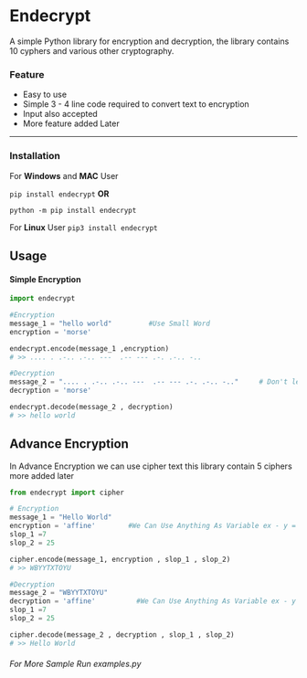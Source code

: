 # Endecrypt
A simple Python library for encryption and decryption, the library contains 10 cyphers and various other cryptography.


### Feature
- Easy to use
- Simple 3 - 4 line code required to convert text to encryption
- Input also accepted
- More feature added Later

------------


### Installation
For **Windows**  and **MAC** User

`pip install endecrypt`
 			**OR**

`python -m pip install endecrypt`

For **Linux** User
`pip3 install endecrypt`

## Usage
#### Simple Encryption
```python
import endecrypt

#Encryption
message_1 = "hello world"         #Use Small Word
encryption = 'morse'

endecrypt.encode(message_1 ,encryption)
# >> .... . .-.. .-.. ---  .-- --- .-. .-.. -..

#Decryption
message_2 = ".... . .-.. .-.. ---  .-- --- .-. .-.. -.."     # Don't leave space  
decryption = 'morse'

endecrypt.decode(message_2 , decryption)
# >> hello world
```
## Advance Encryption
In Advance Encryption we can use cipher text this library contain 5 ciphers more added later
```python
from endecrypt import cipher

# Encryption
message_1 = "Hello World"
encryption = 'affine'        #We Can Use Anything As Variable ex - y = 'affine' 
slop_1 =7
slop_2 = 25

cipher.encode(message_1, encryption , slop_1 , slop_2)
# >> WBYYTXTOYU

#Decryption
message_2 = "WBYYTXTOYU"
decryption = 'affine'          #We Can Use Anything As Variable ex - y = 'affine' 
slop_1 =7
slop_2 = 25

cipher.decode(message_2 , decryption , slop_1 , slop_2)
# >> Hello World
```

###### For More Sample Run examples.py



